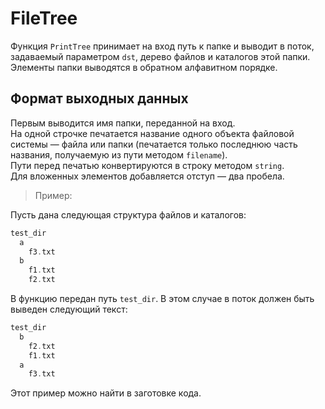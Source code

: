 # FileTree
Функция `PrintTree` принимает на вход путь к папке и выводит в поток, задаваемый параметром `dst`, дерево файлов и каталогов этой папки. Элементы папки выводятся в обратном алфавитном порядке.
## Формат выходных данных  
Первым выводится имя папки, переданной на вход.  
На одной строчке печатается название одного объекта файловой системы — файла или папки (печатается только последнюю часть названия, получаемую из пути методом `filename`).  
Пути перед печатью конвертируются в строку методом `string`.  
Для вложенных элементов добавляется отступ — два пробела.  
> Пример:  

Пусть дана следующая структура файлов и каталогов:
```c++
test_dir
  a
    f3.txt
  b
    f1.txt
    f2.txt
```
В функцию передан путь `test_dir`. В этом случае в поток должен быть выведен следующий текст:
```c++
test_dir
  b
    f2.txt
    f1.txt
  a
    f3.txt 
```  
Этот пример можно найти в заготовке кода.
